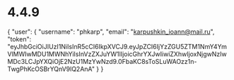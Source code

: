 # 4.4.9
{
    "user": {
        "username": "phkarp",
        "email": "karpushkin_ioann@mail.ru",
        "token": "eyJhbGciOiJIUzI1NiIsInR5cCI6IkpXVCJ9.eyJpZCI6IjYzZGU5ZTM1NmY4YmVlMWIwMDU1MWNhYiIsInVzZXJuYW1lIjoicGhrYXJwIiwiZXhwIjoxNjgwNzIwMDc3LCJpYXQiOjE2NzU1MzYwNzd9.0FbaKC8sToSLuWAOzz1n-TwgPhKcOSBrYQnV9lQ2AnA"
    }
}
